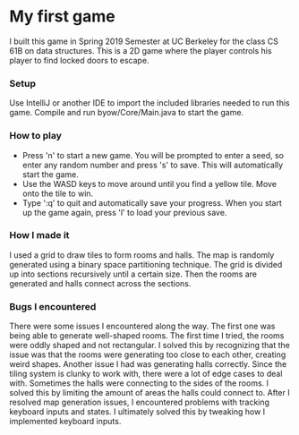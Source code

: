 # My first game

I built this game in Spring 2019 Semester at UC Berkeley for the class CS 61B on data structures. This is a 2D game where the player controls his player to find locked doors to escape.  

### Setup
Use IntelliJ or another IDE to import the included libraries needed to run this game. Compile and run byow/Core/Main.java to start the game.

### How to play
* Press 'n' to start a new game. You will be prompted to enter a seed, so enter any random number and press 's' to save. This will automatically start the game.  
* Use the WASD keys to move around until you find a yellow tile. Move onto the tile to win. 
* Type ':q' to quit and automatically save your progress. When you start up the game again, press 'l' to load your previous save.

### How I made it
I used a grid to draw tiles to form rooms and halls. The map is randomly generated using a binary space partitioning technique. The grid is divided up into sections recursively until a certain size. Then the rooms are generated and halls connect across the sections.  

### Bugs I encountered
There were some issues I encountered along the way. The first one was being able to generate well-shaped rooms. The first time I tried, the rooms were oddly shaped and not rectangular. I solved this by recognizing that the issue was that the rooms were generating too close to each other, creating weird shapes. Another issue I had was generating halls correctly. Since the tiling system is clunky to work with, there were a lot of edge cases to deal with. Sometimes the halls were connecting to the sides of the rooms. I solved this by limiting the amount of areas the halls could connect to. After I resolved map generation issues, I encountered problems with tracking keyboard inputs and states. I ultimately solved this by tweaking how I implemented keyboard inputs.
